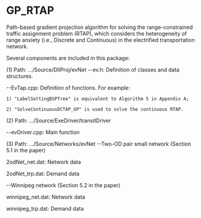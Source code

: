 # GP_RTAP
Path-based gradient projection algorithm for solving the range-constrained traffic assignment problem (RTAP), which considers the heterogeneity of range anxiety (i.e., Discrete and Continuous) in the electrified transportation network. 
 
Several components are included in this package:

(1) Path: .../Source/DllProj/evNet
--ev.h: Definition of classes and data structures.

--EvTap.cpp: Definition of functions. For example: 

    1) "LabelSettingBSPTree" is equivalent to Algorithm 5 in Appendix A; 
    
    2) "SolveContinuousDCTAP_GP" is used to solve the continuous RTAP.


(2) Path: .../Source/ExeDriver/transitDriver

--evDriver.cpp: Main function   


(3) Path: .../Source/Networks/evNet
--Two-OD pair small network (Section 5.1 in the paper)

  2odNet_net.dat: Network data
  
  2odNet_trp.dat: Demand data

--Winnipeg network (Section 5.2 in the paper)

  winnipeg_net.dat: Network data
  
  winnipeg_trp.dat: Demand data

